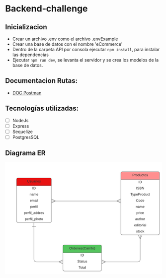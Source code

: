 # Backend-challenge

## Inicializacion
- Crear un archivo .env como el archivo .envExample
- Crear una base de datos con el nombre 'eCommerce'
- Dentro de la carpeta API por consola ejecutar `npm install`, para instalar las dependencias
- Ejecutar `npm run dev`, se levanta el servidor y se crea los modelos de la base de datos.


## Documentacion Rutas:

- [DOC Postman](https://documenter.getpostman.com/view/17914746/Uz5CLHmS)


## Tecnologías utilizadas:
- [ ] NodeJs
- [ ] Express
- [ ] Sequelize
- [ ] PostgresSQL

## Diagrama ER

![Diagrama ER](Diagrama.png "Diagrama ER")



